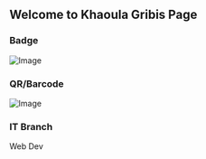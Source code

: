 ## Welcome to Khaoula Gribis Page


### Badge
![Image](badges/khaoulagribis.png)

### QR/Barcode
![Image](qr/qr_khaoulagribis.png)
### IT Branch
Web Dev
